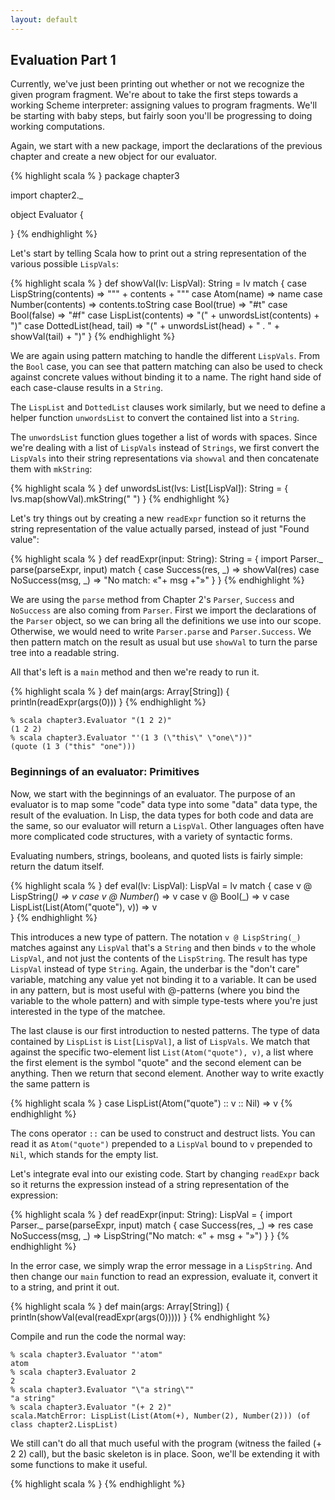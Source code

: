 ```yaml
---
layout: default
---
```


## Evaluation Part 1

Currently, we've just been printing out whether or not we recognize the given
program fragment. We're about to take the first steps towards a working Scheme
interpreter: assigning values to program fragments. We'll be starting with baby
steps, but fairly soon you'll be progressing to doing working computations.

Again, we start with a new package, import the declarations of the previous
chapter and create a new object for our evaluator.

{% highlight scala % }
package chapter3

import chapter2._

object Evaluator {

}
{% endhighlight %}

Let's start by telling Scala how to print out a string representation of the
various possible `LispVals`:

{% highlight scala % }
  def showVal(lv: LispVal): String = lv match {
    case LispString(contents) => 
      "\"" + contents + "\""
    case Atom(name) => 
      name
    case Number(contents) => 
      contents.toString
    case Bool(true) => 
      "#t"
    case Bool(false) => 
      "#f"
    case LispList(contents) => 
      "(" + unwordsList(contents) + ")"
    case DottedList(head, tail) => 
      "(" + unwordsList(head) + " . " + showVal(tail) + ")"
  }
{% endhighlight %}

We are again using pattern matching to handle the different `LispVals`. From the `Bool` case, you can see that pattern matching can also be used to check against concrete values without binding it to a name. The right hand side of each case-clause results in a `String`.

The `LispList` and `DottedList` clauses work similarly, but we need to define a helper function `unwordsList` to convert the contained list into a `String`.

The `unwordsList` function glues together a list of words with spaces. Since we're dealing with a list of `LispVals` instead of `Strings`, we first convert the `LispVals` into their string representations via `showval` and then concatenate them with `mkString`:

{% highlight scala % }
  def unwordsList(lvs: List[LispVal]): String = {
    lvs.map(showVal).mkString(" ")
  }
{% endhighlight %}

Let's try things out by creating a new `readExpr` function so it returns the string representation of the value actually parsed, instead of just "Found value":

{% highlight scala % }
  def readExpr(input: String): String = {
    import Parser._
    parse(parseExpr, input) match {
      case Success(res, _) => 
        showVal(res)
      case NoSuccess(msg, _) => 
        "No match: «"+ msg +"»"
    }
  }
{% endhighlight %}

We are using the `parse` method from Chapter 2's `Parser`, `Success` and `NoSuccess` are also coming from `Parser`. First we import the declarations of the `Parser` object, so we can bring all the definitions we use into our scope. Otherwise, we would need to write `Parser.parse` and `Parser.Success`. We then pattern match on the result as usual but use `showVal` to turn the parse tree into a readable string.

All that's left is a `main` method and then we're ready to run it.

{% highlight scala % }
  def main(args: Array[String]) {
    println(readExpr(args(0)))
  }
{% endhighlight %}

    % scala chapter3.Evaluator "(1 2 2)"
    (1 2 2)
    % scala chapter3.Evaluator "'(1 3 (\"this\" \"one\"))"
    (quote (1 3 ("this" "one")))

### Beginnings of an evaluator: Primitives

Now, we start with the beginnings of an evaluator. The purpose of an evaluator is to map some "code" data type into some "data" data type, the result of the evaluation. In Lisp, the data types for both code and data are the same, so our evaluator will return a `LispVal`. Other languages often have more complicated code structures, with a variety of syntactic forms.

Evaluating numbers, strings, booleans, and quoted lists is fairly simple: return the datum itself.

{% highlight scala % }
  def eval(lv: LispVal): LispVal = lv match {
    case v @ LispString(_) => v
    case v @ Number(_) => v
    case v @ Bool(_) => v
    case LispList(List(Atom("quote"), v)) => v   
}
{% endhighlight %}

This introduces a new type of pattern. The notation `v @ LispString(_)` matches against any `LispVal` that's a `String` and then binds `v` to the whole `LispVal`, and not just the contents of the `LispString`. The result has type `LispVal` instead of type `String`. Again, the underbar is the "don't care" variable, matching any value yet not binding it to a variable. It can be used in any pattern, but is most useful with @-patterns (where you bind the variable to the whole pattern) and with simple type-tests where you're just interested in the type of the matchee.

The last clause is our first introduction to nested patterns. The type of data contained by `LispList` is `List[LispVal]`, a list of `LispVals`. We match that against the specific two-element list `List(Atom("quote"), v)`, a list where the first element is the symbol "quote" and the second element can be anything. Then we return that second element. Another way to write exactly the same pattern is

{% highlight scala % }
    case LispList(Atom("quote") :: v :: Nil) => v
{% endhighlight %}

The cons operator `::` can be used to construct and destruct lists. You can read it as `Atom("quote")` prepended to a `LispVal` bound to `v` prepended to `Nil`, which stands for the empty list.

Let's integrate eval into our existing code. Start by changing `readExpr` back so it returns the expression instead of a string representation of the expression:

{% highlight scala % }
  def readExpr(input: String): LispVal = {
    import Parser._
    parse(parseExpr, input) match {
      case Success(res, _) => 
        res
      case NoSuccess(msg, _) => 
        LispString("No match: «" + msg + "»")
    }
  }
{% endhighlight %}

In the error case, we simply wrap the error message in a `LispString`. And then change our `main` function to read an expression, evaluate it, convert it to a string, and print it out.

{% highlight scala % }
  def main(args: Array[String]) {
    println(showVal(eval(readExpr(args(0)))))
  }
{% endhighlight %}

Compile and run the code the normal way:

    % scala chapter3.Evaluator "'atom" 
    atom
    % scala chapter3.Evaluator 2       
    2
    % scala chapter3.Evaluator "\"a string\""
    "a string"
    % scala chapter3.Evaluator "(+ 2 2)"
    scala.MatchError: LispList(List(Atom(+), Number(2), Number(2))) (of class chapter2.LispList)

We still can't do all that much useful with the program (witness the failed (+ 2 2) call), but the basic skeleton is in place. Soon, we'll be extending it with some functions to make it useful.

{% highlight scala % }
{% endhighlight %}


